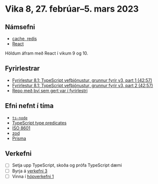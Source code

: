 # Vika 8, 27. febrúar–5. mars 2023

## Námsefni

- [cache, redis](../namsefni/16.cache-redis/)
- [React](../namsefni/17.react/)

Höldum áfram með React í vikum 9 og 10.

## Fyrirlestrar

- [Fyrirlestur 8.1: TypeScript vefþjónustur, grunnur fyrir v3, part 1 (42:57)](https://youtu.be/5s0oK2Z10k4)
- [Fyrirlestur 8.1: TypeScript vefþjónustur, grunnur fyrir v3, part 2 (42:57)](https://youtu.be/LcmX6CrhupM)
- [Repo með því sem gert var í fyrirlestri](https://github.com/vefforritun/vef2-2023-v2-f8)

## Efni nefnt í tíma

- [`ts-node`](https://github.com/TypeStrong/ts-node)
- [TypeScript type predicates](https://www.typescriptlang.org/docs/handbook/2/narrowing.html#using-type-predicates)
- [ISO 8601](https://en.wikipedia.org/wiki/ISO_8601)
- [zod](https://zod.dev/)
- [Prisma](https://www.prisma.io/)

## Verkefni

- [ ] Setja upp TypeScript, skoða og prófa TypeScript dæmi
- [ ] Byrja á [verkefni 3](https://github.com/vefforritun/vef2-2023-v3)
- [ ] Vinna í [hópverkefni 1](https://github.com/vefforritun/vef2-2023-h1)
